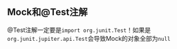 ## Mock和@Test注解

@Test注解一定要是`import org.junit.Test`！如果是`org.junit.jupiter.api.Test`会导致Mock的对象全部为`null`
